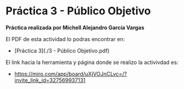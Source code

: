 # Práctica 3 - Público Objetivo

**Práctica realizada por Michell Alejandro García Vargas**

El PDF de esta actividad lo podras encontrar en:
- [Práctica 3](./3 - Público Objetivo.pdf)

El link hacia la herramienta y página donde se realizo la activivdad es:
- https://miro.com/app/board/uXjVOJnCLvc=/?invite_link_id=327569937131

